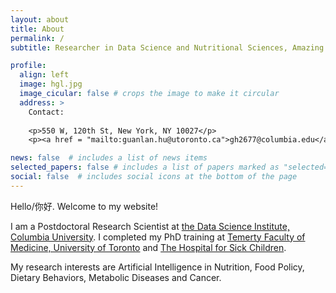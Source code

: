 ```yaml
---
layout: about
title: About
permalink: /
subtitle: Researcher in Data Science and Nutritional Sciences, Amazing Mom of 2 boys :), Foody and Hiking Lover

profile:
  align: left
  image: hgl.jpg
  image_cicular: false # crops the image to make it circular
  address: >
    Contact:
    
    <p>550 W, 120th St, New York, NY 10027</p>
    <p><a href = "mailto:guanlan.hu@utoronto.ca">gh2677@columbia.edu</a></p>

news: false  # includes a list of news items
selected_papers: false # includes a list of papers marked as "selected={true}"
social: false  # includes social icons at the bottom of the page
---
```

Hello/你好. Welcome to my website! 

I am a Postdoctoral Research Scientist at <a href='https://datascience.columbia.edu/>'>the Data Science Institute, Columbia University</a>. I completed my PhD training at <a href='https://temertymedicine.utoronto.ca/'>Temerty Faculty of Medicine, University of Toronto</a> and <a href='https://www.sickkids.ca/'>The Hospital for Sick Children</a>. 

My research interests are Artificial Intelligence in Nutrition, Food Policy, Dietary Behaviors, Metabolic Diseases and Cancer.

<!-- , and Precision Nutrition -->

<!-- I have developed hands-on experience in nutrition interventions, metabolic dysfunction, cohort studies, and food policy research, and have implemented a wide array of machine learning methodologies to deal with multi-omics and clinical time series data, histology images, food scanner data, and nutrient composition databases. I have a strong interest in Natural Language Processing (NLP), Computer Vision (CV), and Multi-Omics approaches as they are dramatically changing how we understand food consumption behaviors and related metabolic diseases in ways that have never before been possible. -->

<!-- My current research focuses on understanding the economic, nutritional, and health costs of food purchasing behaviors across neighborhoods. I have a strong interest in Natural Language Processing (NLP), Computer Vision (CV), and Multi-Omics approaches as they are dramatically changing how we understand food consumption behaviors and related metabolic diseases in ways that have never before been possible. -->


<!-- Food Purchasing/Consumption Behaviors,  -->
 
<!-- Please find links of interest above. -->
<!-- [hgl2.jpg](https://github.com/guanlanhu/guanlanhu.github.io/blob/main/assets/img/hgl.jpg) -->
